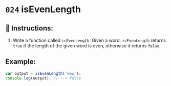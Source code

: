 # `024` isEvenLength

## 📝 Instructions:

1. Write a function called `isEvenLength`. Given a word, `isEvenLength` returns `true` if the length of the given word is even, otherwise it returns `false`.

## Example:

```Javascript
var output = isEvenLength('wow');
console.log(output); // --> false
```
